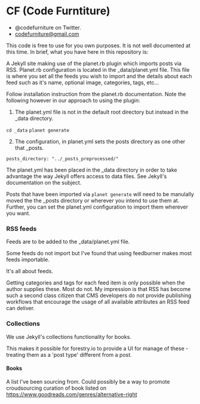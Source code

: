 # CF (Code Furntiture)

- @codefurniture on Twitter.
- codefurniture@gmail.com

This code is free to use for you own purposes. It is not well documented at this time. In brief, what you have here in this repository is:

A Jekyll site making use of the planet.rb plugin which imports posts via RSS. Planet.rb configuration is located in the _data/planet.yml file. This file is where you set all the feeds you wish to import and the details about each feed such as it's name, optional image, categories, tags, etc...

Follow installation instruction from the planet.rb documentation. Note the following however in our approach to using the plugin:

1. The planet.yml file is not in the default root directory but instead in the _data directory.

`cd _data`
`planet generate`

2. The configuration, in planet.yml sets the posts directory as one other that _posts.

`posts_directory: "../_posts_preprocessed/"`

The planet.yml has been placed in the _data directory in order to take advantage the way Jekyll offers access to data files. See Jekyll's documentation on the subject.

Posts that have been imported via `planet generate` will need to be manulally moved the the _posts directory or wherever you intend to use them at. Further, you can set the planet.yml configuration to import them wherever you want.


### RSS feeds

Feeds are to be added to the _data/planet.yml file.

Some feeds do not import but I've found that using feedburner makes most feeds importable.

It's all about feeds.

Getting categories and tags for each feed item is only possible when the author supplies these. Most do not. My impression is that RSS has become such a second class citizen that CMS developers do not provide publishing workflows that encourage the usage of all available attributes an RSS feed can deliver.


### Collections

We use Jekyll's collections functionality for books.

This makes it possible for forestry.io to provide a UI for manage of these - treating them as a 'post type' different from a post.


#### Books

A list I've been sourcing from. Could possibly be a way to promote croudsourcing curation of book listed on  https://www.goodreads.com/genres/alternative-right

